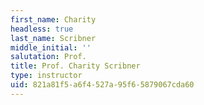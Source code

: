```yaml
---
first_name: Charity
headless: true
last_name: Scribner
middle_initial: ''
salutation: Prof.
title: Prof. Charity Scribner
type: instructor
uid: 821a81f5-a6f4-527a-95f6-5879067cda60
---
```

